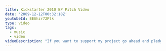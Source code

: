```yaml
---
title: Kickstarter 2010 EP Pitch Video
date: '2009-12-12T00:32:18Z'
youtubeId: EEGhzr72Plk
type: video
tags:
  - music
  - video
videoDescription: "If you want to support my project go ahead and pledge at: http://www.kickstarter.com/projects/IanCAnderson/ians-debut-album-ep/\r\nThanks for viewing!\r\n\r\nhttp://www.iancanderson.net"
---
```


